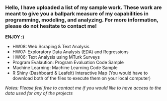 ### Hello, I have uploaded a list of my sample work. These work are meant to give you a ballpark measure of my capabilities in programming, modeling, and analyzing. For more information, please do not hesitate to contact me!

**ENJOY :)**

* HW08: Web Scraping & Text Analysis
* HW07: Exploratory Data Analysis (EDA) and Regressions
* HW06: Text Analysis using MTurk Surveys
* Program Evalaution: Program Evaluation Code Sample
* Machine Learning: Machine Learning Code Sample 
* R Shiny (Dashboard & Leafelt) Interactive Map (You would have to download both of the files to execute them on your local computer)


*Notes: Please feel free to contact me if you would like to have access to the data used for any of the projects*
